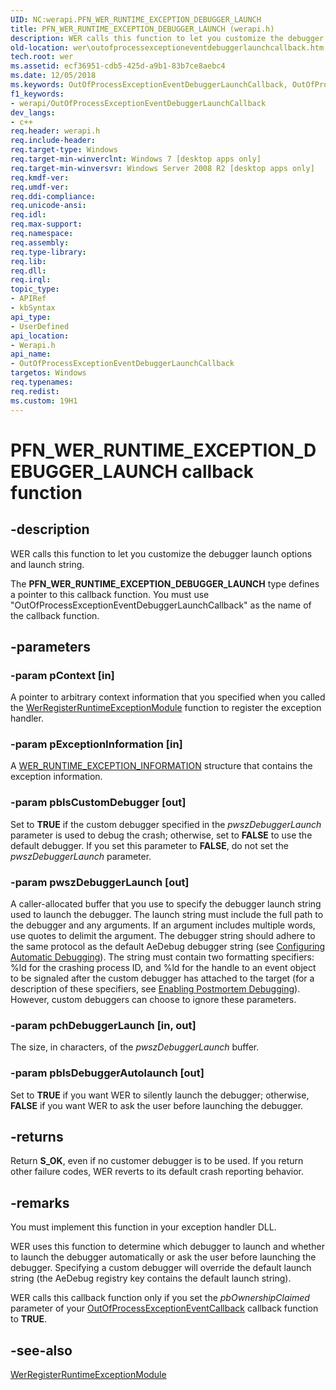 ```yaml
---
UID: NC:werapi.PFN_WER_RUNTIME_EXCEPTION_DEBUGGER_LAUNCH
title: PFN_WER_RUNTIME_EXCEPTION_DEBUGGER_LAUNCH (werapi.h)
description: WER calls this function to let you customize the debugger launch options and launch string.
old-location: wer\outofprocessexceptioneventdebuggerlaunchcallback.htm
tech.root: wer
ms.assetid: ecf36951-cdb5-425d-a9b1-83b7ce8aebc4
ms.date: 12/05/2018
ms.keywords: OutOfProcessExceptionEventDebuggerLaunchCallback, OutOfProcessExceptionEventDebuggerLaunchCallback callback function [Windows Error Reporting], PFN_WER_RUNTIME_EXCEPTION_DEBUGGER_LAUNCH, PFN_WER_RUNTIME_EXCEPTION_DEBUGGER_LAUNCH callback, wer.outofprocessexceptioneventdebuggerlaunchcallback, werapi/OutOfProcessExceptionEventDebuggerLaunchCallback
f1_keywords:
- werapi/OutOfProcessExceptionEventDebuggerLaunchCallback
dev_langs:
- c++
req.header: werapi.h
req.include-header: 
req.target-type: Windows
req.target-min-winverclnt: Windows 7 [desktop apps only]
req.target-min-winversvr: Windows Server 2008 R2 [desktop apps only]
req.kmdf-ver: 
req.umdf-ver: 
req.ddi-compliance: 
req.unicode-ansi: 
req.idl: 
req.max-support: 
req.namespace: 
req.assembly: 
req.type-library: 
req.lib: 
req.dll: 
req.irql: 
topic_type:
- APIRef
- kbSyntax
api_type:
- UserDefined
api_location:
- Werapi.h
api_name:
- OutOfProcessExceptionEventDebuggerLaunchCallback
targetos: Windows
req.typenames: 
req.redist: 
ms.custom: 19H1
---
```


# PFN_WER_RUNTIME_EXCEPTION_DEBUGGER_LAUNCH callback function


## -description


 WER calls this function to let you customize the debugger launch options and launch string.

The <b>PFN_WER_RUNTIME_EXCEPTION_DEBUGGER_LAUNCH</b> type defines a pointer to this callback function. You must use "OutOfProcessExceptionEventDebuggerLaunchCallback" as the name of the callback function.


## -parameters




### -param pContext [in]

A pointer to arbitrary context information that you specified when you called the <a href="https://docs.microsoft.com/windows/desktop/api/werapi/nf-werapi-werregisterruntimeexceptionmodule">WerRegisterRuntimeExceptionModule</a> function to register the exception handler.


### -param pExceptionInformation [in]

A <a href="https://docs.microsoft.com/windows/desktop/api/werapi/ns-werapi-wer_runtime_exception_information">WER_RUNTIME_EXCEPTION_INFORMATION</a> structure that contains the exception information.


### -param pbIsCustomDebugger [out]

Set to <b>TRUE</b> if the custom debugger specified in the <i>pwszDebuggerLaunch</i> parameter is used to debug the crash; otherwise, set to <b>FALSE</b> to use the default debugger. If you set this parameter to  <b>FALSE</b>, do not set the <i>pwszDebuggerLaunch</i> parameter.


### -param pwszDebuggerLaunch [out]

A caller-allocated buffer that you use to specify the debugger launch string used to launch the debugger. The launch string must include the full path to the debugger and any arguments. If an argument includes multiple words, use quotes to delimit the argument. The debugger string should adhere to the same protocol as the default AeDebug debugger string (see <a href="https://docs.microsoft.com/windows/desktop/Debug/configuring-automatic-debugging">Configuring Automatic Debugging</a>). The string must contain two formatting specifiers: %ld for the crashing process ID, and %ld for the handle to an event object to be signaled after the custom debugger has attached to the target (for a description of these specifiers, see <a href="https://go.microsoft.com/fwlink/p/?linkid=154547">Enabling Postmortem Debugging</a>). However, custom debuggers can choose to ignore these parameters.


### -param pchDebuggerLaunch [in, out]

The size, in characters, of the <i>pwszDebuggerLaunch</i> buffer.


### -param pbIsDebuggerAutolaunch [out]

Set to <b>TRUE</b> if you want WER to silently launch the debugger; otherwise, <b>FALSE</b> if you want WER to ask the user before launching the debugger.


## -returns



Return <b>S_OK</b>, even if no customer debugger is to be used. If you return other failure codes, WER reverts to its default crash reporting behavior.




## -remarks



You must implement this function in your exception handler DLL.

WER uses this function to determine which debugger to launch and  whether to launch the debugger automatically or ask the user before launching the debugger. Specifying a custom debugger will override the default launch string (the AeDebug registry key contains the default launch string).

WER calls this callback function only if you set the <i>pbOwnershipClaimed</i> parameter of your <a href="https://docs.microsoft.com/windows/desktop/api/werapi/nc-werapi-pfn_wer_runtime_exception_event">OutOfProcessExceptionEventCallback</a> callback function to <b>TRUE</b>.




## -see-also




<a href="https://docs.microsoft.com/windows/desktop/api/werapi/nf-werapi-werregisterruntimeexceptionmodule">WerRegisterRuntimeExceptionModule</a>
 

 

